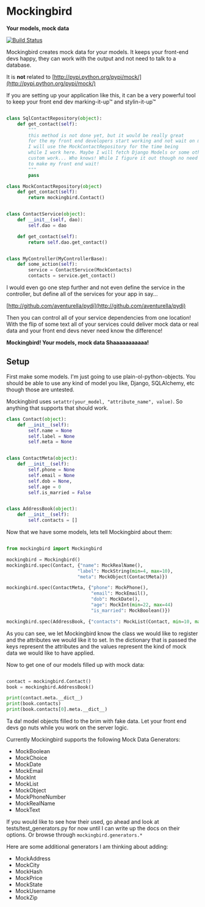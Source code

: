 # Mockingbird

**Your models, mock data**

[![Build Status](https://secure.travis-ci.org/aventurella/mockingbird.png?branch=master)](http://travis-ci.org/aventurella/mockingbird)

Mockingbird creates mock data for your models. It keeps your front-end
devs happy, they can work with the output and not need to talk to a database.

It is **not** related to [http://pypi.python.org/pypi/mock/](http://pypi.python.org/pypi/mock/)

If you are setting up your application like this, it can be a very powerful
tool to keep your front end dev marking-it-up&trade; and stylin-it-up&trade;

```python

class SqlContactRepository(object):
    def get_contact(self):
        """
        this method is not done yet, but it would be really great
        for the my front end developers start working and not wait on me.
        I will use the MockContactRepository for the time being
        while I work here. Maybe I will fetch Django Models or some other
        custom work... Who knows! While I figure it out though no need
        to make my front end wait!
        """
        pass

class MockContactRepository(object)
    def get_contact(self):
        return mockingbird.Contact()


class ContactService(object):
    def __init__(self, dao):
        self.dao = dao

    def get_contact(self):
        return self.dao.get_contact()


class MyController(MyControllerBase):
    def some_action(self):
        service = ContactService(MockContacts)
        contacts = service.get_contact()
```

I would even go one step further and not even define the service in the
controller, but define all of the services for your app in say...

[http://github.com/aventurella/pydi](http://github.com/aventurella/pydi)

Then you can control all of your service dependencies from one location!
With the flip of some text all of your services could deliver
mock data or real data and your front end devs never need know the difference!

**Mockingbird! Your models, mock data  Shaaaaaaaaaaa!**

## Setup

First make some models. I'm just going to use plain-ol-python-objects.
You should be able to use any kind of model you like, Django, SQLAlchemy, etc
though those are untested.

Mockingbird uses ```setattr(your_model, "attribute_name", value)```. So anything
that supports that should work.

```python
class Contact(object):
    def __init__(self):
        self.name = None
        self.label = None
        self.meta = None


class ContactMeta(object):
    def __init__(self):
        self.phone = None
        self.email = None
        self.dob = None,
        self.age = 0
        self.is_married = False


class AddressBook(object):
    def __init__(self):
        self.contacts = []
```

Now that we have some models, lets tell Mockingbird about them:

```python

from mockingbird import Mockingbird

mockingbird = Mockingbird()
mockingbird.spec(Contact, {"name": MockRealName(),
                          "label": MockString(min=4, max=10),
                          "meta": MockObject(ContactMeta)})

mockingbird.spec(ContactMeta, {"phone": MockPhone(),
                               "email": MockEmail(),
                               "dob": MockDate(),
                               "age": MockInt(min=22, max=44)
                               "is_married": MockBoolean()})

mockingbird.spec(AddressBook, {"contacts": MockList(Contact, min=10, max=20)})

```

As you can see, we let Mockingbird know the class we would like to register
and the attributes we would like it to set. In the dictionary that is passed
the keys represent the attributes and the values represent the kind of mock data
we would like to have applied.

Now to get one of our models filled up with mock data:

```python

contact = mockingbird.Contact()
book = mockingbird.AddressBook()

print(contact.meta.__dict__)
print(book.contacts)
print(book.contacts[0].meta.__dict__)
```

Ta da! model objects filled to the brim with fake data. Let your front end devs
go nuts while you work on the server logic.

Currently Mockingbird supports the following Mock Data Generators:

- MockBoolean
- MockChoice
- MockDate
- MockEmail
- MockInt
- MockList
- MockObject
- MockPhoneNumber
- MockRealName
- MockText

If you would like to see how their used, go ahead and look at tests/test_generators.py
for now until I can write up the docs on their options. Or browse through ```mockingbird.generators.*```

Here are some additional generators I am thinking about adding:

- MockAddress
- MockCity
- MockHash
- MockPrice
- MockState
- MockUsername
- MockZip
